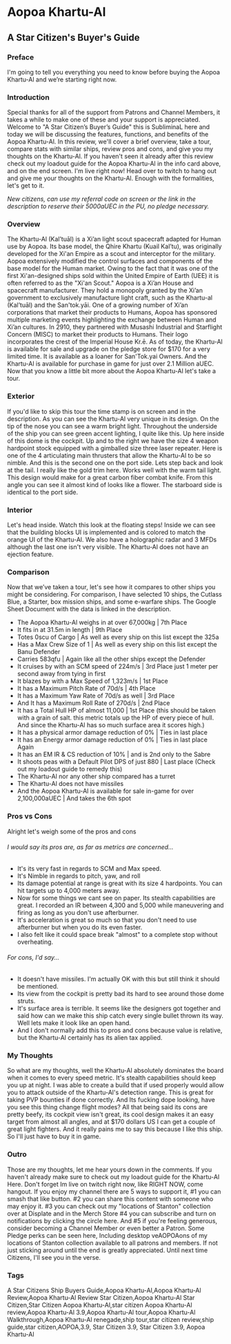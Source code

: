 # Aopoa Khartu-Al
## A Star Citizen's Buyer's Guide

### Preface
I'm going to tell you everything you need to know before buying the Aopoa Khartu-Al and we’re starting right now.

### Introduction
Special thanks for all of the support from Patrons and Channel Members, it takes a while to make one of these and your support is appreciated. Welcome to "A Star Citizen’s Buyer’s Guide" this is SubliminaL here and today we will be discussing the features, functions, and benefits of the Aopoa Khartu-Al. In this review, we'll cover a brief overview, take a tour, compare stats with similar ships, review pros and cons, and give you my thoughts on the Khartu-Al. If you haven't seen it already after this review check out my loadout guide for the Aopoa Khartu-Al in the info card above, and on the end screen. I'm live right now! Head over to twitch to hang out and give me your thoughts on the Khartu-Al. Enough with the formalities, let's get to it.

*New citizens, can use my referral code on screen or the link in the description to reserve their 5000aUEC in the PU, no pledge necessary.*

### Overview
The Khartu-Al (Kal’tuāl) is a Xi’an light scout spacecraft adapted for Human use by Aopoa. Its base model, the Qhire Khartu (Kuail Kal’tu), was originally developed for the Xi'an Empire as a scout and interceptor for the military. Aopoa extensively modified the control surfaces and components of the base model for the Human market. Owing to the fact that it was one of the first Xi'an-designed ships sold within the United Empire of Earth (UEE) it is often referred to as the "Xi'an Scout."
Aopoa is a Xi’an House and spacecraft manufacturer. They hold a monopoly granted by the Xi’an government to exclusively manufacture light craft, such as the Khartu-al (Kal’tuāl) and the San'tok.yāi. One of a growing number of Xi’an corporations that market their products to Humans, Aopoa has sponsored multiple marketing events highlighting the exchange between Human and Xi’an cultures. In 2910, they partnered with Musashi Industrial and Starflight Concern (MISC) to market their products to Humans. Their logo incorporates the crest of the Imperial House Kr.ē.
As of today, the Khartu-Al is available for sale and upgrade on the pledge store for $170 for a very limited time. It is available as a loaner for San'Tok.yai Owners.
And the Khartu-Al is available for purchase in game for just over 2.1 Million aUEC. Now that you know a little bit more about the Aopoa Khartu-Al let's take a tour.

### Exterior
If you'd like to skip this tour the time stamp is on screen and in the description. As you can see the Khartu-Al very unique in its design. On the tip of the nose you can see a warm bright light. Throughout the underside of the ship you can see green accent lighting, I quite like this. Up here inside of this dome is the cockpit. Up and to the right we have the size 4 weapon hardpoint stock equipped with a gimballed size three laser repeater. Here is one of the 4 articulating main thrusters that allow the Khartu-Al to be so nimble. And this is the second one on the port side. Lets step back and look at the tail. I really like the gold trim here. Works well with the warm tail light. This design would make for a great carbon fiber combat knife. From this angle you can see it almost kind of looks like a flower. The starboard side is identical to the port side.

### Interior
Let's head inside. Watch this look at the floating steps! Inside we can see that the building blocks UI is implemented and is colored to match the orange UI of the Khartu-Al. We also have a holographic radar and 3 MFDs although the last one isn't very visible. The Khartu-Al does not have an ejection feature.

### Comparison
Now that we’ve taken a tour, let's see how it compares to other ships you might be considering. For comparison, I have selected 10 ships, the Cutlass Blue, a Starter, box mission ships, and some e-warfare ships. The Google Sheet Document with the data is linked in the description.

* The Aopoa Khartu-Al weighs in at over 67,000kg | 7th Place
* It fits in at 31.5m in length | 9th Place
* Totes 0scu of Cargo | As well as every ship on this list except the 325a
* Has a Max Crew Size of 1 | As well as every ship on this list except the Banu Defender
* Carries 583qfu | Again like all the other ships except the Defender
* It cruises by with an SCM speed of 224m/s | 3rd Place just 1 meter per second away from tying in first
* It blazes by with a Max Speed of 1,323m/s | 1st Place
* It has a Maximum Pitch Rate of 70d/s | 4th Place
* It has a Maximum Yaw Rate of 70d/s as well | 3rd Place
* And It has a Maximum Roll Rate of 270d/s | 2nd Place
* It has a Total Hull HP of almost 11,000 | 1st Place (this should be taken with a grain of salt. this metric totals up the HP of every piece of hull. And since the Khartu-Al has so much surface area it scores high.)
* It has a physical armor damage reduction of 0% | Ties in last place
* It has an Energy armor damage reduction of 0% | Ties in last place Again
* It has an EM IR & CS reduction of 10% | and is 2nd only to the Sabre
* It shoots peas with a Default Pilot DPS of just 880 | Last place (Check out my loadout guide to remedy this)
* The Khartu-Al nor any other ship compared has a turret
* The Khartu-Al does not have missiles
* And the Aopoa Khartu-Al is available for sale in-game for over 2,100,000aUEC | And takes the 6th spot

### Pros vs Cons
Alright let's weigh some of the pros and cons
###### I would say its pros are, as far as metrics are concerned...
* It's its very fast in regards to SCM and Max speed.
* It's Nimble in regards to pitch, yaw, and roll
* Its damage potential at range is great with its size 4 hardpoints. You can hit targets up to 4,000 meters away.
* Now for some things we cant see on paper. Its stealth capabilities are great. I recorded an IR between 4,300 and 5,000 while maneuvering and firing as long as you don't use afterburner.
* It's acceleration is great so much so that you don't need to use afterburner but when you do its even faster.
* I also felt like it could space break "almost" to a complete stop without overheating.

###### For cons, I'd say...
* It doesn't have missiles. I'm actually OK with this but still think it should be mentioned.
* Its view from the cockpit is pretty bad its hard to see around those dome struts.
* It's surface area is terrible. It seems like the designers got together and said how can we make this ship catch every single bullet thrown its way. Well lets make it look like an open hand.
* And I don't normally add this to pros and cons because value is relative, but the Khartu-Al certainly has its alien tax applied.

### My Thoughts
So what are my thoughts, well the Khartu-Al absolutely dominates the board when it comes to every speed metric. It's stealth capabilities should keep you up at night. I was able to create a build that if used properly would allow you to attack outside of the Khartu-Al's detection range. This is great for taking PVP bounties if done correctly. And Its fucking dope looking, have you see this thing change flight modes? All that being said its cons are pretty beefy, its cockpit view isn't great, its cool design makes it an easy target from almost all angles, and at $170 dollars US I can get a couple of great light fighters. And it really pains me to say this because I like this ship. So I'll just have to buy it in game.

### Outro
Those are my thoughts, let me hear yours down in the comments. If you haven't already make sure to check out my loadout guide for the Khartu-Al Here. Don't forget Im live on twitch right now, like RIGHT NOW, come hangout. If you enjoy my channel there are 5 ways to support it, #1 you can smash that like button. #2 you can share this content with someone who may enjoy it. #3 you can check out my "locations of Stanton" collection over at Displate and in the Merch Store #4 you can subscribe and turn on notifications by clicking the circle here. And #5 if you're feeling generous, consider becoming a Channel Member or even better a Patron. Some Pledge perks can be seen here, Including desktop veAOPOAons of my locations of Stanton collection available to all patrons and members. If not just sticking around until the end is greatly appreciated. Until next time Citizens, I'll see you in the verse.

### Tags
A Star Citizens Ship Buyers Guide,Aopoa Khartu-Al,Aopoa Khartu-Al Review,Aopoa Khartu-Al Review Star Citizen,Aopoa Khartu-Al Star Citizen,Star Citizen Aopoa Khartu-Al,star citizen Aopoa Khartu-Al review,Aopoa Khartu-Al 3.9,Aopoa Khartu-Al tour,Aopoa Khartu-Al Walkthrough,Aopoa Khartu-Al renegade,ship tour,star citizen review,ship guide,star citizen,AOPOA,3.9, Star Citizen 3.9, Star Citizen 3.9, Aopoa Khartu-Al

